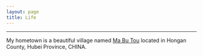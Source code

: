 ```yaml
---
layout: page
title: Life 
---
```

***
My hometown is a beautiful village named [Ma Bu Tou](https://slxiao.github.io/presentations/MyHometownMabutou.pdf) located in Hongan County, Hubei Province, CHINA.
